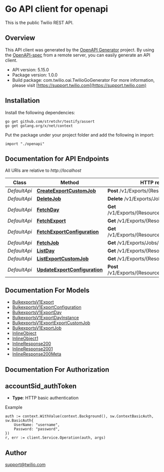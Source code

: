 # Go API client for openapi

This is the public Twilio REST API.

## Overview
This API client was generated by the [OpenAPI Generator](https://openapi-generator.tech) project.  By using the [OpenAPI-spec](https://www.openapis.org/) from a remote server, you can easily generate an API client.

- API version: 5.15.0
- Package version: 1.0.0
- Build package: com.twilio.oai.TwilioGoGenerator
For more information, please visit [https://support.twilio.com](https://support.twilio.com)

## Installation

Install the following dependencies:

```shell
go get github.com/stretchr/testify/assert
go get golang.org/x/net/context
```

Put the package under your project folder and add the following in import:

```golang
import "./openapi"
```

## Documentation for API Endpoints

All URIs are relative to *http://localhost*

Class | Method | HTTP request | Description
------------ | ------------- | ------------- | -------------
*DefaultApi* | [**CreateExportCustomJob**](docs/DefaultApi.md#createexportcustomjob) | **Post** /v1/Exports/{ResourceType}/Jobs | 
*DefaultApi* | [**DeleteJob**](docs/DefaultApi.md#deletejob) | **Delete** /v1/Exports/Jobs/{JobSid} | 
*DefaultApi* | [**FetchDay**](docs/DefaultApi.md#fetchday) | **Get** /v1/Exports/{ResourceType}/Days/{Day} | 
*DefaultApi* | [**FetchExport**](docs/DefaultApi.md#fetchexport) | **Get** /v1/Exports/{ResourceType} | 
*DefaultApi* | [**FetchExportConfiguration**](docs/DefaultApi.md#fetchexportconfiguration) | **Get** /v1/Exports/{ResourceType}/Configuration | 
*DefaultApi* | [**FetchJob**](docs/DefaultApi.md#fetchjob) | **Get** /v1/Exports/Jobs/{JobSid} | 
*DefaultApi* | [**ListDay**](docs/DefaultApi.md#listday) | **Get** /v1/Exports/{ResourceType}/Days | 
*DefaultApi* | [**ListExportCustomJob**](docs/DefaultApi.md#listexportcustomjob) | **Get** /v1/Exports/{ResourceType}/Jobs | 
*DefaultApi* | [**UpdateExportConfiguration**](docs/DefaultApi.md#updateexportconfiguration) | **Post** /v1/Exports/{ResourceType}/Configuration | 


## Documentation For Models

 - [BulkexportsV1Export](docs/BulkexportsV1Export.md)
 - [BulkexportsV1ExportConfiguration](docs/BulkexportsV1ExportConfiguration.md)
 - [BulkexportsV1ExportDay](docs/BulkexportsV1ExportDay.md)
 - [BulkexportsV1ExportDayInstance](docs/BulkexportsV1ExportDayInstance.md)
 - [BulkexportsV1ExportExportCustomJob](docs/BulkexportsV1ExportExportCustomJob.md)
 - [BulkexportsV1ExportJob](docs/BulkexportsV1ExportJob.md)
 - [InlineObject](docs/InlineObject.md)
 - [InlineObject1](docs/InlineObject1.md)
 - [InlineResponse200](docs/InlineResponse200.md)
 - [InlineResponse2001](docs/InlineResponse2001.md)
 - [InlineResponse200Meta](docs/InlineResponse200Meta.md)


## Documentation For Authorization



## accountSid_authToken

- **Type**: HTTP basic authentication

Example

```golang
auth := context.WithValue(context.Background(), sw.ContextBasicAuth, sw.BasicAuth{
    UserName: "username",
    Password: "password",
})
r, err := client.Service.Operation(auth, args)
```


## Author

support@twilio.com

